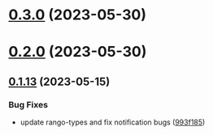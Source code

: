 # [0.3.0](https://github.com/rango-exchange/rango-client/compare/signer-cosmos@0.2.0...signer-cosmos@0.3.0) (2023-05-30)



# [0.2.0](https://github.com/rango-exchange/rango-client/compare/signer-cosmos@0.1.14...signer-cosmos@0.2.0) (2023-05-30)



## [0.1.13](https://github.com/rango-exchange/rango-client/compare/signer-cosmos@0.1.12...signer-cosmos@0.1.13) (2023-05-15)


### Bug Fixes

* update rango-types and fix notification bugs ([993f185](https://github.com/rango-exchange/rango-client/commit/993f185e0b8c5e5e15a2c65ba2d85d1f9c8daa90))



